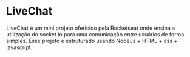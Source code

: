 # LiveChat

LiveChat é um mini projeto ofericido pela Rocketseat onde ensina a utilização do socket io para uma comunicação entre usuários de forma simples.
Esse projeto é estruturado usando NodeJs + HTML + css + javascript.
